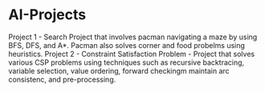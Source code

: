 # AI-Projects
Project 1 - Search Project that involves pacman navigating a maze by using BFS, DFS, and A*. Pacman also solves corner and food probelms using heuristics.
Project 2 - Constraint Satisfaction Problem - Project that solves various CSP problems using techniques such as recursive backtracing, variable selection, value ordering, forward checkingm maintain arc consistenc, and pre-processing.
